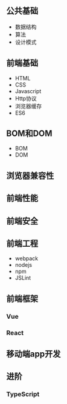 ## 公共基础
* 数据结构
* 算法
* 设计模式

## 前端基础
* HTML
* CSS
* Javascript
* Http协议
* 浏览器缓存
* ES6

## BOM和DOM
* BOM
* DOM

## 浏览器兼容性

## 前端性能

## 前端安全

## 前端工程
* webpack
* nodejs
* npm
* JSLint

## 前端框架
### Vue

### React

## 移动端app开发

## 进阶
### TypeScript 